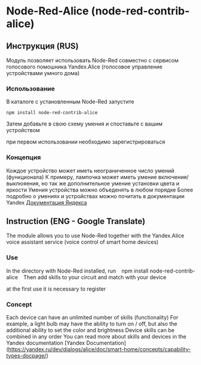 # Node-Red-Alice (node-red-contrib-alice)

## Инструкция (RUS)
Модуль позволяет использовать Node-Red совместно с сервисом голосового помошника Yandex.Alice (голосовое управление устройствами умного дома)

### Использование 
В каталоге с установленным Node-Red запустите 
```
npm install node-red-contrib-alice
```
Затем добавьте в свою схему умения и споставьте с вашим устройством

при первом использовании необходимо зарегистрироваться 

### Концепция
Кождое устройство может иметь неограниченное число умений (функционала)
К примеру, лампочка может иметь умение включения/выклюяения, но так же дополнительное умение установки цвета и яркости 
Умения устройства можно объеденять в любом порядке 
Более подробно о умениях и устройствах можно почитать в документации Yandex [Документация Яндекса](https://yandex.ru/dev/dialogs/alice/doc/smart-home/concepts/capability-types-docpage/)



## Instruction (ENG - Google Translate)
The module allows you to use Node-Red together with the Yandex.Alice voice assistant service (voice control of smart home devices)

### Use
In the directory with Node-Red installed, run
`` ``
npm install node-red-contrib-alice
`` ``
Then add skills to your circuit and match with your device

at the first use it is necessary to register

### Concept
Each device can have an unlimited number of skills (functionality)
For example, a light bulb may have the ability to turn on / off, but also the additional ability to set the color and brightness
Device skills can be combined in any order
You can read more about skills and devices in the Yandex documentation [Yandex Documentation] (https://yandex.ru/dev/dialogs/alice/doc/smart-home/concepts/capability-types-docpage/)
